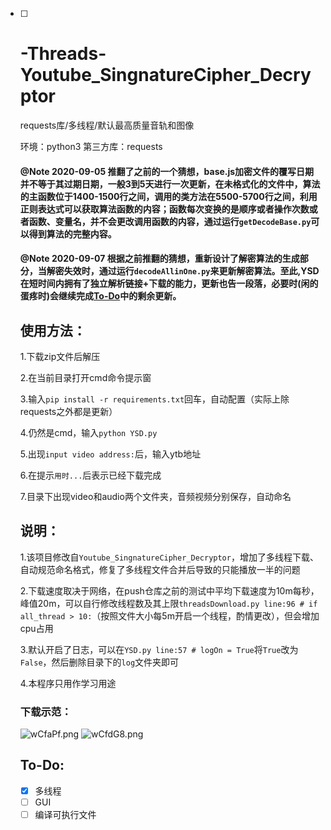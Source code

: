 - [ ] # -Threads-Youtube_SingnatureCipher_Decryptor
  requests库/多线程/默认最高质量音轨和图像

  环境：python3
  第三方库：requests

  

  #### @Note 2020-09-05 推翻了之前的一个猜想，base.js加密文件的覆写日期并不等于其过期日期，一般3到5天进行一次更新，在未格式化的文件中，算法的主函数位于1400-1500行之间，调用的类方法在5500-5700行之间，利用正则表达式可以获取算法函数的内容；函数每次变换的是顺序或者操作次数或者函数、变量名，并不会更改调用函数的内容，通过运行`getDecodeBase.py`可以得到算法的完整内容。

  #### @Note 2020-09-07 根据之前推翻的猜想，重新设计了解密算法的生成部分，当解密失效时，通过运行`decodeAllinOne.py`来更新解密算法。至此,YSD在短时间内拥有了独立解析链接+下载的能力，更新也告一段落，必要时(闲的蛋疼时)会继续完成[To-Do](#To-Do)中的剩余更新。

  

  ## 使用方法：

  1.下载zip文件后解压

  2.在当前目录打开cmd命令提示窗

  3.输入`pip install -r requirements.txt`回车，自动配置（实际上除requests之外都是更新）

  4.仍然是cmd，输入`python YSD.py`

  5.出现`input video address:`后，输入ytb地址

  6.在提示`用时...`后表示已经下载完成

  7.目录下出现video和audio两个文件夹，音频视频分别保存，自动命名

  ## 说明：

  1.该项目修改自`Youtube_SingnatureCipher_Decryptor`，增加了多线程下载、自动规范命名格式，修复了多线程文件合并后导致的只能播放一半的问题

  2.下载速度取决于网络，在push仓库之前的测试中平均下载速度为10m每秒，峰值20m，可以自行修改线程数及其上限`threadsDownload.py line:96 # if all_thread > 10:`（按照文件大小每5m开启一个线程，酌情更改），但会增加cpu占用

  3.默认开启了日志，可以在`YSD.py line:57 # logOn = True`将`True`改为`False`，然后删除目录下的`log`文件夹即可

  4.本程序只用作学习用途

  ### 下载示范：

  ![wCfaPf.png](https://s1.ax1x.com/2020/09/03/wCfaPf.png)
  ![wCfdG8.png](https://s1.ax1x.com/2020/09/03/wCfdG8.png)

  ## To-Do:

  - [x] 多线程
  - [ ] GUI
  - [ ] 编译可执行文件